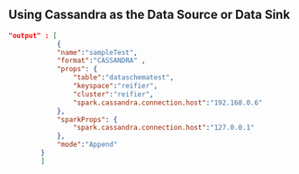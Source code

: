## Using Cassandra as the Data Source or Data Sink
```json
"output" : [
			{
			"name":"sampleTest", 
			"format":"CASSANDRA" ,
			"props": {
				"table":"dataschematest",
				"keyspace":"reifier",
				"cluster":"reifier",
				"spark.cassandra.connection.host":"192.168.0.6"
			},
			"sparkProps": {
				"spark.cassandra.connection.host":"127.0.0.1"
			},
			"mode":"Append"
		}
		]
```